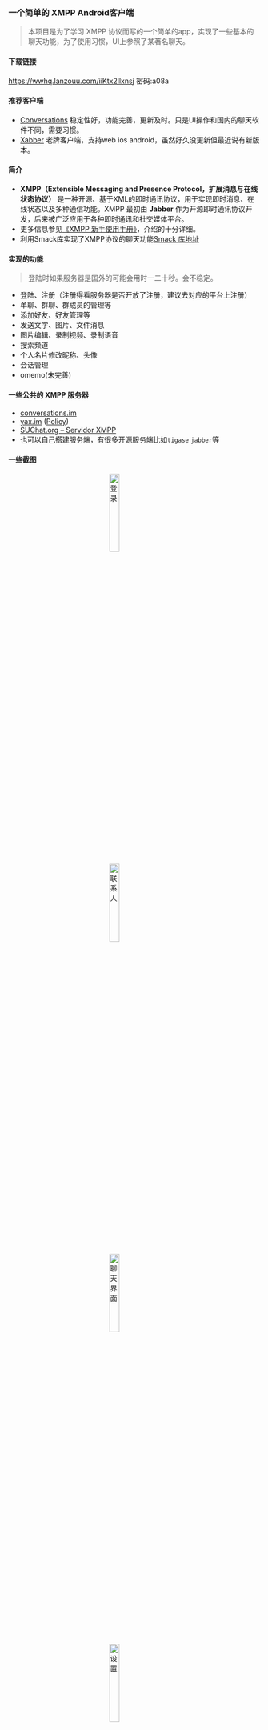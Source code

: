 ### 一个简单的 XMPP Android客户端

> 本项目是为了学习 XMPP 协议而写的一个简单的app，实现了一些基本的聊天功能，为了使用习惯，UI上参照了某著名聊天。

#### 下载链接
https://wwhq.lanzouu.com/iiKtx2llxnsj
密码:a08a
#### 推荐客户端

- [Conversations](https://codeberg.org/iNPUTmice/Conversations) 稳定性好，功能完善，更新及时。只是UI操作和国内的聊天软件不同，需要习惯。
- [Xabber](https://github.com/redsolution/xabber-android) 老牌客户端，支持web ios android，虽然好久没更新但最近说有新版本。

#### 简介

- **XMPP（Extensible Messaging and Presence Protocol，扩展消息与在线状态协议）** 是一种开源、基于XML的即时通讯协议，用于实现即时消息、在线状态以及多种通信功能。XMPP 最初由 **Jabber** 作为开源即时通讯协议开发，后来被广泛应用于各种即时通讯和社交媒体平台。
- 更多信息参见[《XMPP 新⼿使⽤⼿册》](https://xmppjx.codeberg.page/xssysc.html)，介绍的十分详细。
- 利用Smack库实现了XMPP协议的聊天功能[Smack 库地址](https://github.com/igniterealtime/Smack)

#### 实现的功能
> 登陆时如果服务器是国外的可能会用时一二十秒。会不稳定。
- 登陆、注册（注册得看服务器是否开放了注册，建议去对应的平台上注册）
- 单聊、群聊、群成员的管理等
- 添加好友、好友管理等
- 发送文字、图片、文件消息
- 图片编辑、录制视频、录制语音
- 搜索频道
- 个人名片修改昵称、头像
- 会话管理
- omemo(未完善)

#### 一些公共的 XMPP 服务器

- [conversations.im](http://conversations.im/)
- [yax.im](https://yaxim.org/yax.im/) ([Policy](https://yaxim.org/yax.im/tos/))
- [SUChat.org – Servidor XMPP](https://www.suchat.org/)
- 也可以自己搭建服务端，有很多开源服务端比如`tigase` `jabber`等

#### 一些截图

<img src="https://github.com/user-attachments/assets/9fd85208-b6cf-4ba8-aa22-3f40582d145f" alt="登录" title="登录" style="width: 20%; display: block; margin: auto;" />
<img src="https://github.com/user-attachments/assets/d57562a0-8bf3-4454-93a1-d5b9cc3dd8c1" alt="联系人" title="联系人" style="width: 20%; display: block; margin: auto;" />
<img src="https://github.com/user-attachments/assets/446ba690-8c28-42f3-8fd6-41e9535aaa20" alt="聊天界面" title="聊天界面" style="width: 20%; display: block; margin: auto;" />
<img src="https://github.com/user-attachments/assets/3deed7dc-56d9-4d3f-a6c5-73da21b6178d" alt="设置" title="设置" style="width: 20%; display: block; margin: auto;" />
<img src="https://github.com/user-attachments/assets/60770ca3-027d-499e-ab7b-f4ce4ee8a564" alt="会话" title="会话" style="width: 20%; display: block; margin: auto;" />
<img src="https://github.com/user-attachments/assets/e8f164a8-3e58-49c7-9db2-b8dff0997909" alt="发现频道" title="发现频道" style="width: 20%; display: block; margin: auto;" />





